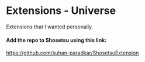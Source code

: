 # Extensions - Universe

Extensions that I wanted personally.
#### Add the repo to Shosetsu using this link:
https://github.com/suhan-paradkar/ShosetsuExtension
